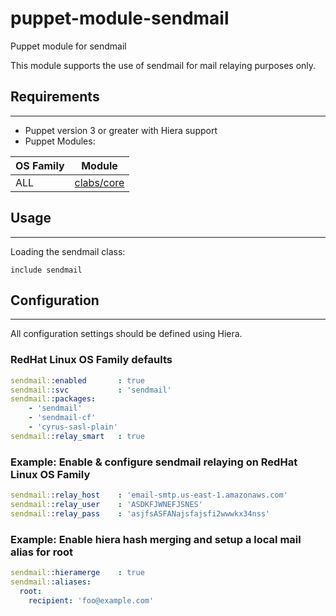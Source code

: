 # puppet-module-sendmail

Puppet module for sendmail

This module supports the use of sendmail for mail relaying purposes only.

## Requirements
---

- Puppet version 3 or greater with Hiera support
- Puppet Modules:

| OS Family      | Module |
| :------------- |:-------------: |
| ALL            | [clabs/core](https://bitbucket.org/convectionlabs/puppet-module-core)|

## Usage
---

Loading the sendmail class:

```puppet
include sendmail
```

## Configuration
---

All configuration settings should be defined using Hiera.

### RedHat Linux OS Family defaults

```yaml
sendmail::enabled       : true
sendmail::svc           : 'sendmail'
sendmail::packages:
    - 'sendmail'
    - 'sendmail-cf'
    - 'cyrus-sasl-plain'
sendmail::relay_smart   : true
```

### Example: Enable & configure sendmail relaying on RedHat Linux OS Family

```yaml
sendmail::relay_host    : 'email-smtp.us-east-1.amazonaws.com'
sendmail::relay_user    : 'ASDKFJWNEFJSNES'
sendmail::relay_pass    : 'asjfsASFANajsfajsfi2wwwkx34nss'
```

### Example: Enable hiera hash merging and setup a local mail alias for root

```yaml
sendmail::hieramerge    : true
sendmail::aliases:
  root:
    recipient: 'foo@example.com'
```

